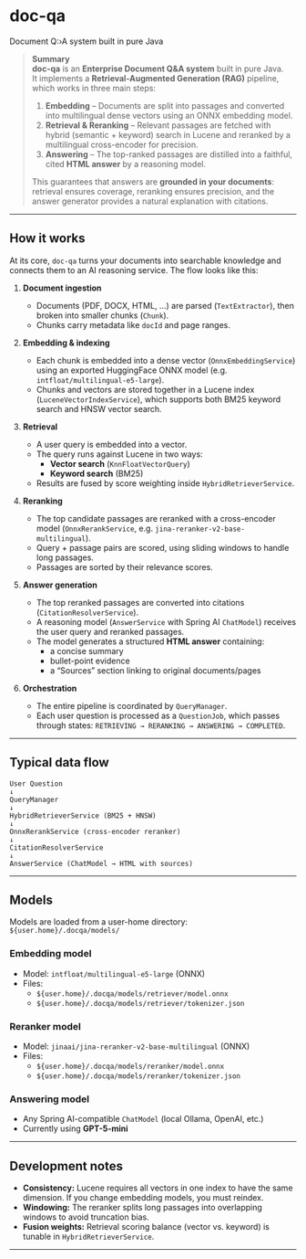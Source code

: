 # doc-qa
Document Q:›A system built in pure Java

> **Summary**  
> **doc-qa** is an **Enterprise Document Q&A system** built in pure Java.  
> It implements a **Retrieval-Augmented Generation (RAG)** pipeline, which works in three main steps:
>
> 1. **Embedding** – Documents are split into passages and converted into multilingual dense vectors using an ONNX embedding model.
> 2. **Retrieval & Reranking** – Relevant passages are fetched with hybrid (semantic + keyword) search in Lucene and reranked by a multilingual cross-encoder for precision.
> 3. **Answering** – The top-ranked passages are distilled into a faithful, cited **HTML answer** by a reasoning model.
>
> This guarantees that answers are **grounded in your documents**: retrieval ensures coverage, reranking ensures precision, and the answer generator provides a natural explanation with citations.

---

## How it works

At its core, `doc-qa` turns your documents into searchable knowledge and connects them to an AI reasoning service. The flow looks like this:

1. **Document ingestion**
    - Documents (PDF, DOCX, HTML, …) are parsed (`TextExtractor`), then broken into smaller chunks (`Chunk`).
    - Chunks carry metadata like `docId` and page ranges.

2. **Embedding & indexing**
    - Each chunk is embedded into a dense vector (`OnnxEmbeddingService`) using an exported HuggingFace ONNX model (e.g. `intfloat/multilingual-e5-large`).
    - Chunks and vectors are stored together in a Lucene index (`LuceneVectorIndexService`), which supports both BM25 keyword search and HNSW vector search.

3. **Retrieval**
    - A user query is embedded into a vector.
    - The query runs against Lucene in two ways:
        - **Vector search** (`KnnFloatVectorQuery`)
        - **Keyword search** (BM25)
    - Results are fused by score weighting inside `HybridRetrieverService`.

4. **Reranking**
    - The top candidate passages are reranked with a cross-encoder model (`OnnxRerankService`, e.g. `jina-reranker-v2-base-multilingual`).
    - Query + passage pairs are scored, using sliding windows to handle long passages.
    - Passages are sorted by their relevance scores.

5. **Answer generation**
    - The top reranked passages are converted into citations (`CitationResolverService`).
    - A reasoning model (`AnswerService` with Spring AI `ChatModel`) receives the user query and reranked passages.
    - The model generates a structured **HTML answer** containing:
        - a concise summary
        - bullet-point evidence
        - a “Sources” section linking to original documents/pages

6. **Orchestration**
    - The entire pipeline is coordinated by `QueryManager`.
    - Each user question is processed as a `QuestionJob`, which passes through states: `RETRIEVING → RERANKING → ANSWERING → COMPLETED`.

---

## Typical data flow
```
User Question
↓
QueryManager
↓
HybridRetrieverService (BM25 + HNSW)
↓
OnnxRerankService (cross-encoder reranker)
↓
CitationResolverService
↓
AnswerService (ChatModel → HTML with sources)
```


---

## Models

Models are loaded from a user-home directory: `${user.home}/.docqa/models/`

### Embedding model
- Model: `intfloat/multilingual-e5-large` (ONNX)
- Files:
    - `${user.home}/.docqa/models/retriever/model.onnx`
    - `${user.home}/.docqa/models/retriever/tokenizer.json`

### Reranker model
- Model: `jinaai/jina-reranker-v2-base-multilingual` (ONNX)
- Files:
    - `${user.home}/.docqa/models/reranker/model.onnx`
    - `${user.home}/.docqa/models/reranker/tokenizer.json`

### Answering model
- Any Spring AI-compatible `ChatModel` (local Ollama, OpenAI, etc.)
- Currently using **GPT-5-mini**


---

## Development notes

- **Consistency:** Lucene requires all vectors in one index to have the same dimension. If you change embedding models, you must reindex.
- **Windowing:** The reranker splits long passages into overlapping windows to avoid truncation bias.
- **Fusion weights:** Retrieval scoring balance (vector vs. keyword) is tunable in `HybridRetrieverService`.

---

